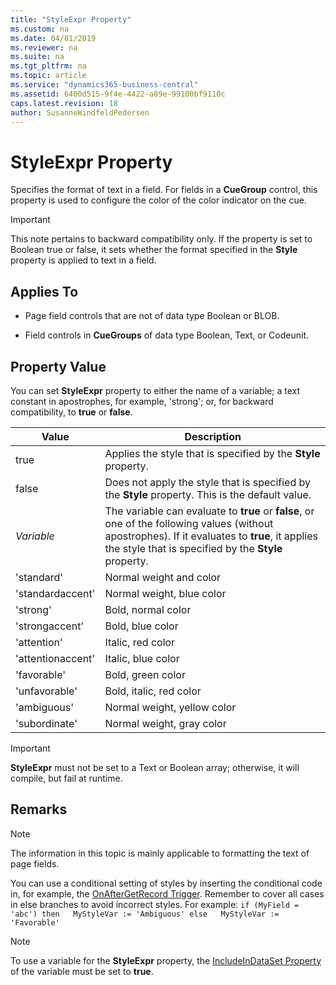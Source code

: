 ```yaml
---
title: "StyleExpr Property"
ms.custom: na
ms.date: 04/01/2019
ms.reviewer: na
ms.suite: na
ms.tgt_pltfrm: na
ms.topic: article
ms.service: "dynamics365-business-central"
ms.assetid: 6400d515-9f4e-4422-a89e-99100bf9110c
caps.latest.revision: 18
author: SusanneWindfeldPedersen
---
```


 

# StyleExpr Property
Specifies the format of text in a field. For fields in a **CueGroup** control, this property is used to configure the color of the color indicator on the cue. 

> [!IMPORTANT]  
>  This note pertains to backward compatibility only. If the property is set to Boolean true or false, it sets whether the format specified in the **Style** property is applied to text in a field.  

## Applies To  

-   Page field controls that are not of data type Boolean or BLOB.  

-   Field controls in **CueGroups** of data type Boolean, Text, or Codeunit. 

## Property Value
You can set **StyleExpr** property to either the name of a variable; a text constant in apostrophes, for example, 'strong'; or, for backward compatibility, to **true** or **false**. 

|Value|Description|  
|-----|---------------|
|true|Applies the style that is specified by the **Style** property. |
|false|Does not apply the style that is specified by the **Style** property. This is the default value.|
|*Variable*|The variable can evaluate to **true** or **false**, or one of the following values (without apostrophes). If it evaluates to **true**, it applies the style that is specified by the **Style** property. |
|'standard'|Normal weight and color|  
|'standardaccent'|Normal weight, blue color|
|'strong'|Bold, normal color|  
|'strongaccent'|Bold, blue color| 
|'attention'|Italic, red color|  
|'attentionaccent'|Italic, blue color| 
|'favorable'|Bold, green color|Green|  
|'unfavorable'|Bold, italic, red color|  
|'ambiguous'|Normal weight, yellow color|  
|'subordinate'|Normal weight, gray color|  

> [!IMPORTANT]  
> **StyleExpr** must not be set to a Text or Boolean array; otherwise, it will compile, but fail at runtime.

## Remarks  

> [!NOTE]  
>  The information in this topic is mainly applicable to formatting the text of page fields. <!-- For information about how to use the **StyleExpr** property for configuring Cues, see [How to: Set Up Colored Indicators on Cues by Using the Style and StyleExpr Property](devenv-How-to-Set-Up-Colored-Indicators-on-Cues-by-Using-the-Style-and-StyleExpr-Property.md).  -->

You can use a conditional setting of styles by inserting the conditional code in, for example, the [OnAfterGetRecord Trigger](../triggers/devenv-onaftergetrecord-trigger.md). Remember to cover all cases in else branches to avoid incorrect styles. For example: `if (MyField = 'abc') then   MyStyleVar := 'Ambiguous' else   MyStyleVar := 'Favorable'`  

> [!NOTE]  
>  To use a variable for the **StyleExpr** property, the [IncludeInDataSet Property](devenv-includeindataset-property.md) of the variable must be set to **true**.  
<!-- 
## See Also  
 [How to: Style Field Text on a Page](../How-to--Style-Field-Text-on-a-Page.md) -->
